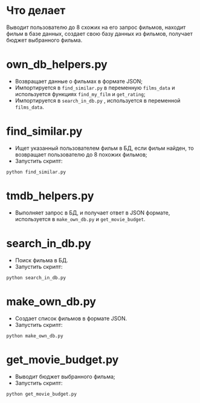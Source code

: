 # Что делает
Выводит пользователю до 8 схожих на его запрос фильмов, находит фильм в базе данных,
создает свою базу данных из фильмов, получает бюджет выбранного фильма.

# own_db_helpers.py
- Возвращает данные о фильмах в формате JSON;
- Импортируется в `find_similar.py` в переменную `films_data` 
и используется функциях `find_my_film` и `get_rating`;
- Импортируется в `search_in_db.py` , используется в переменной `films_data`.

# find_similar.py
- Ищет указанный пользователем фильм в БД, 
если фильм найден, то возвращает пользователю до 8 похожих фильмов;
- Запустить скрипт:
```
python find_similar.py
```

# tmdb_helpers.py
- Выполняет запрос в БД, и получает ответ в JSON формате,
используется в `make_own_db.py` и `get_movie_budget`.

# search_in_db.py
- Поиск фильма в БД.
- Запустить скрипт:
```
python search_in_db.py
```

# make_own_db.py
- Создает список фильмов в формате JSON.
- Запустить скрипт:
```
python make_own_db.py
```

# get_movie_budget.py
- Выводит бюджет выбранного фильма;
- Запустить скрипт:
```
python get_movie_budget.py
```



